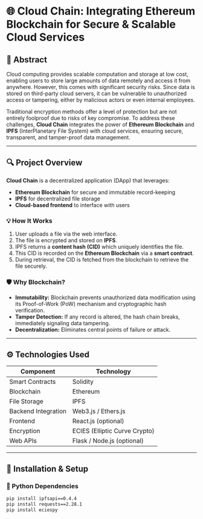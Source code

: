 

# 🌐 Cloud Chain: Integrating Ethereum Blockchain for Secure & Scalable Cloud Services

## 📖 Abstract

Cloud computing provides scalable computation and storage at low cost, enabling users to store large amounts of data remotely and access it from anywhere. However, this comes with significant security risks. Since data is stored on third-party cloud servers, it can be vulnerable to unauthorized access or tampering, either by malicious actors or even internal employees.

Traditional encryption methods offer a level of protection but are not entirely foolproof due to risks of key compromise. To address these challenges, **Cloud Chain** integrates the power of **Ethereum Blockchain** and **IPFS** (InterPlanetary File System) with cloud services, ensuring secure, transparent, and tamper-proof data management.

---

## 🔍 Project Overview

**Cloud Chain** is a decentralized application (DApp) that leverages:
- **Ethereum Blockchain** for secure and immutable record-keeping
- **IPFS** for decentralized file storage
- **Cloud-based frontend** to interface with users

### 💡 How It Works

1. User uploads a file via the web interface.
2. The file is encrypted and stored on **IPFS**.
3. IPFS returns a **content hash (CID)** which uniquely identifies the file.
4. This CID is recorded on the **Ethereum Blockchain** via a **smart contract**.
5. During retrieval, the CID is fetched from the blockchain to retrieve the file securely.

### 🛡 Why Blockchain?

- **Immutability:** Blockchain prevents unauthorized data modification using its Proof-of-Work (PoW) mechanism and cryptographic hash verification.
- **Tamper Detection:** If any record is altered, the hash chain breaks, immediately signaling data tampering.
- **Decentralization:** Eliminates central points of failure or attack.

---

## ⚙️ Technologies Used

| Component            | Technology                    |
|---------------------|-------------------------------|
| Smart Contracts      | Solidity                      |
| Blockchain           | Ethereum                      |
| File Storage         | IPFS                          |
| Backend Integration  | Web3.js / Ethers.js           |
| Frontend             | React.js (optional)           |
| Encryption           | ECIES (Elliptic Curve Crypto) |
| Web APIs             | Flask / Node.js (optional)    |

---

## 🧰 Installation & Setup

### 🐍 Python Dependencies

```bash
pip install ipfsapi==0.4.4
pip install requests==2.28.1
pip install eciespy
